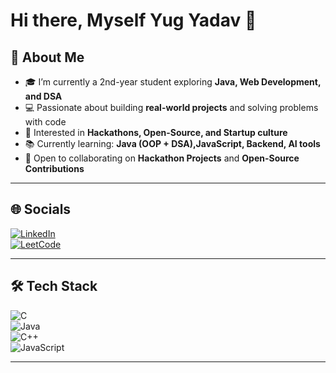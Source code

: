 # Hi there, Myself Yug Yadav 👋  

## 🌟 About Me  
- 🎓 I’m currently a 2nd-year student exploring **Java, Web Development, and DSA**  
- 💻 Passionate about building **real-world projects** and solving problems with code  
- 🚀 Interested in **Hackathons, Open-Source, and Startup culture**  
- 📚 Currently learning: **Java (OOP + DSA),JavaScript, Backend, AI tools**  
- 🤝 Open to collaborating on **Hackathon Projects** and **Open-Source Contributions**   

---

## 🌐 Socials  
[![LinkedIn](https://img.shields.io/badge/LinkedIn-blue?logo=linkedin&logoColor=white)](https://www.linkedin.com/in/yug-yadav-b27366248/)  
[![LeetCode](https://img.shields.io/badge/LeetCode-000?logo=leetcode&logoColor=yellow)](https://leetcode.com/u/YugYadav25/)  

---

## 🛠 Tech Stack  
![C](https://img.shields.io/badge/C-00599C?logo=c&logoColor=white)  
![Java](https://img.shields.io/badge/Java-ED8B00?logo=openjdk&logoColor=white)  
![C++](https://img.shields.io/badge/C++-00599C?logo=cplusplus&logoColor=white)  
![JavaScript](https://img.shields.io/badge/JavaScript-323330?logo=javascript&logoColor=F7DF1E)  


---


 
